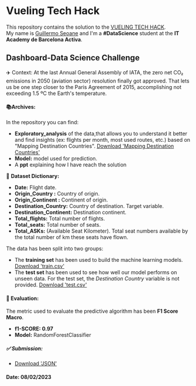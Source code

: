 # Vueling Tech Hack
This repository contains the solution to the [VUELING TECH HACK](https://nuwe.io/dev/competitions/vueling-tech-hack/dashboard-datascience-challenge).  
My name is [Guillermo Seoane](https://www.linkedin.com/in/guilleseoane/) and I'm a **#DataScience** student at the **IT Academy de Barcelona Activa**.

## Dashboard-Data Science Challenge

✈️ Context:
At the last Annual General Assembly of IATA, the zero net CO₂ emissions in 2050 (aviation sector) resolution finally got approved. That lets us be one step closer to the Paris Agreement of 2015, accomplishing not exceeding 1.5 ºC the Earth's temperature.

#### 📚**Archives:**  
In the repository you can find:
* **Exploratory_analysis** of the data,that allows you to understand it better and find insights (ex: flights per month, most used routes, etc.) based on "Mapping Destination Countries". [Download 'Mapping Destination Countries'](https://github.com/datagseoane/Vueling_Hack/blob/main/encode_countries.json)
* **Model:** model used for prediction.
* A **ppt** explaining how I have reach the solution

🦾 **Dataset Dictionary:**

* **Date:** Flight date.
* **Origin_Country :** Country of origin.
* **Origin_Continent :** Continent of origin.
* **Destination_Country:** Country of destination. Target variable.
* **Destination_Continent:** Destination continent.
* **Total_flights:** Total number of flights.
* **Total_seats:** Total number of seats.
* **Total_ASKs:** (Available Seat Kilometer). Total seat numbers available by the total number of km these seats have flown.

The data has been split into two groups:

* The **training set** has been used to build the machine learning models. [Download 'train.csv'](https://github.com/datagseoane/Vueling_Hack/blob/main/data/train.csv)
* The **test set** has been used to see how well our model performs on unseen data. For the test set, the *Destination Country* variable is not provided. [Download 'test.csv'](https://github.com/datagseoane/Vueling_Hack/blob/main/data/test.csv)

#### 📏 **Evaluation:**
The metric used to evaluate the predictive algorithm has been **F1 Score Macro**. 
* **f1-SCORE: 0.97**
* **Model:** RandomForestClassifier

##### ✅ Submission:

* [Download 'JSON'](https://github.com/datagseoane/Vueling_Hack/blob/main/target.json)

#### Date: 08/02/2023
